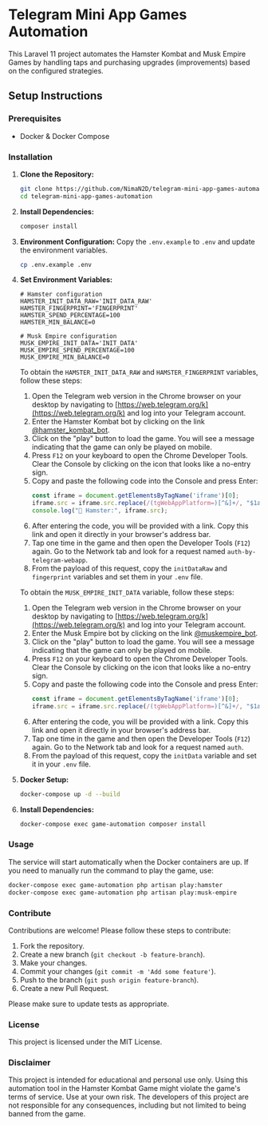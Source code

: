 # Telegram Mini App Games Automation

This Laravel 11 project automates the Hamster Kombat and Musk Empire Games by handling taps and purchasing upgrades (improvements) based on the configured strategies.

## Setup Instructions

### Prerequisites

- Docker & Docker Compose

### Installation

1. **Clone the Repository:**
    ```bash
    git clone https://github.com/NimaN2D/telegram-mini-app-games-automation.git
    cd telegram-mini-app-games-automation
    ```

2. **Install Dependencies:**
    ```bash
    composer install
    ```

3. **Environment Configuration:**
   Copy the `.env.example` to `.env` and update the environment variables.
    ```bash
    cp .env.example .env
    ```

4. **Set Environment Variables:**
    ```dotenv
    # Hamster configuration
    HAMSTER_INIT_DATA_RAW='INIT_DATA_RAW'
    HAMSTER_FINGERPRINT='FINGERPRINT'
    HAMSTER_SPEND_PERCENTAGE=100
    HAMSTER_MIN_BALANCE=0
    
    # Musk Empire configuration
    MUSK_EMPIRE_INIT_DATA='INIT_DATA'
    MUSK_EMPIRE_SPEND_PERCENTAGE=100
    MUSK_EMPIRE_MIN_BALANCE=0
    ```

   To obtain the `HAMSTER_INIT_DATA_RAW` and `HAMSTER_FINGERPRINT` variables, follow these steps:

    1. Open the Telegram web version in the Chrome browser on your desktop by navigating to [https://web.telegram.org/k](https://web.telegram.org/k) and log into your Telegram account.
    2. Enter the Hamster Kombat bot by clicking on the link [@hamster_kombat_bot](https://t.me/hamster_kombat_bot).
    3. Click on the "play" button to load the game. You will see a message indicating that the game can only be played on mobile.
    4. Press `F12` on your keyboard to open the Chrome Developer Tools. Clear the Console by clicking on the icon that looks like a no-entry sign.
    5. Copy and paste the following code into the Console and press Enter:
        ```javascript
        const iframe = document.getElementsByTagName('iframe')[0];
        iframe.src = iframe.src.replace(/(tgWebAppPlatform=)[^&]+/, "$1android");
        console.log("🐹 Hamster:", iframe.src);
        ```
    6. After entering the code, you will be provided with a link. Copy this link and open it directly in your browser's address bar.
    7. Tap one time in the game and then open the Developer Tools (`F12`) again. Go to the Network tab and look for a request named `auth-by-telegram-webapp`.
    8. From the payload of this request, copy the `initDataRaw` and `fingerprint` variables and set them in your `.env` file.

   To obtain the `MUSK_EMPIRE_INIT_DATA` variable, follow these steps:

    1. Open the Telegram web version in the Chrome browser on your desktop by navigating to [https://web.telegram.org/k](https://web.telegram.org/k) and log into your Telegram account.
    2. Enter the Musk Empire bot by clicking on the link [@muskempire_bot](https://t.me/muskempire_bot).
    3. Click on the "play" button to load the game. You will see a message indicating that the game can only be played on mobile.
    4. Press `F12` on your keyboard to open the Chrome Developer Tools. Clear the Console by clicking on the icon that looks like a no-entry sign.
    5. Copy and paste the following code into the Console and press Enter:
        ```javascript
        const iframe = document.getElementsByTagName('iframe')[0];
        iframe.src = iframe.src.replace(/(tgWebAppPlatform=)[^&]+/, "$1android");
        ```
    6. After entering the code, you will be provided with a link. Copy this link and open it directly in your browser's address bar.
    7. Tap one time in the game and then open the Developer Tools (`F12`) again. Go to the Network tab and look for a request named `auth`.
    8. From the payload of this request, copy the `initData` variable and set it in your `.env` file.


5. **Docker Setup:**
    ```bash
    docker-compose up -d --build
    ```
   
6. **Install Dependencies:**
    ```bash
   docker-compose exec game-automation composer install
   ```

### Usage
The service will start automatically when the Docker containers are up. If you need to manually run the command to play the game, use:

```bash
docker-compose exec game-automation php artisan play:hamster
docker-compose exec game-automation php artisan play:musk-empire
```

### Contribute
Contributions are welcome! Please follow these steps to contribute:

1. Fork the repository.
2. Create a new branch (`git checkout -b feature-branch`).
3. Make your changes.
4. Commit your changes (`git commit -m 'Add some feature'`).
5. Push to the branch (`git push origin feature-branch`).
6. Create a new Pull Request.

Please make sure to update tests as appropriate.

### License
This project is licensed under the MIT License.


### Disclaimer 
This project is intended for educational and personal use only. Using this automation tool in the Hamster Kombat Game might violate the game's terms of service. Use at your own risk. The developers of this project are not responsible for any consequences, including but not limited to being banned from the game.
